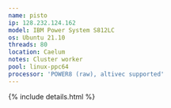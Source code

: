 ```yaml
---
name: pisto
ip: 128.232.124.162
model: IBM Power System S812LC
os: Ubuntu 21.10
threads: 80
location: Caelum
notes: Cluster worker
pool: linux-ppc64
processor: 'POWER8 (raw), altivec supported'
---
```

{% include details.html %} 

